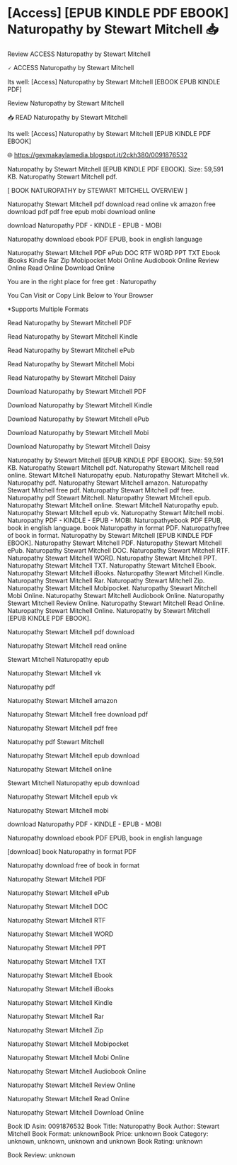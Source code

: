 # [Access] [EPUB KINDLE PDF EBOOK] Naturopathy by  Stewart Mitchell 📥
Review ACCESS Naturopathy by Stewart Mitchell

🗸 ACCESS Naturopathy by Stewart Mitchell

Its well: [Access] Naturopathy by Stewart Mitchell [EBOOK EPUB KINDLE PDF]


Review Naturopathy by Stewart Mitchell

📥 READ Naturopathy by Stewart Mitchell

Its well: [Access] Naturopathy by Stewart Mitchell [EPUB KINDLE PDF EBOOK]



🌐 https://gevmakaylamedia.blogspot.it/2ckh380/0091876532



Naturopathy by Stewart Mitchell [EPUB KINDLE PDF EBOOK]. Size: 59,591 KB. Naturopathy Stewart Mitchell pdf.

[ BOOK NATUROPATHY by STEWART MITCHELL OVERVIEW ]

Naturopathy Stewart Mitchell pdf download read online vk amazon free download pdf pdf free epub mobi download online

download Naturopathy PDF - KINDLE - EPUB - MOBI

Naturopathy download ebook PDF EPUB, book in english language

Naturopathy Stewart Mitchell PDF ePub DOC RTF WORD PPT TXT Ebook iBooks Kindle Rar Zip Mobipocket Mobi Online Audiobook Online Review Online Read Online Download Online

You are in the right place for free get : Naturopathy

You Can Visit or Copy Link Below to Your Browser

*Supports Multiple Formats

Read Naturopathy by Stewart Mitchell PDF

Read Naturopathy by Stewart Mitchell Kindle

Read Naturopathy by Stewart Mitchell ePub

Read Naturopathy by Stewart Mitchell Mobi

Read Naturopathy by Stewart Mitchell Daisy

Download Naturopathy by Stewart Mitchell PDF

Download Naturopathy by Stewart Mitchell Kindle

Download Naturopathy by Stewart Mitchell ePub

Download Naturopathy by Stewart Mitchell Mobi

Download Naturopathy by Stewart Mitchell Daisy

Naturopathy by Stewart Mitchell [EPUB KINDLE PDF EBOOK]. Size: 59,591 KB. Naturopathy Stewart Mitchell pdf. Naturopathy Stewart Mitchell read online. Stewart Mitchell Naturopathy epub. Naturopathy Stewart Mitchell vk. Naturopathy pdf. Naturopathy Stewart Mitchell amazon. Naturopathy Stewart Mitchell free pdf. Naturopathy Stewart Mitchell pdf free. Naturopathy pdf Stewart Mitchell. Naturopathy Stewart Mitchell epub. Naturopathy Stewart Mitchell online. Stewart Mitchell Naturopathy epub. Naturopathy Stewart Mitchell epub vk. Naturopathy Stewart Mitchell mobi. Naturopathy PDF - KINDLE - EPUB - MOBI. Naturopathyebook PDF EPUB, book in english language. book Naturopathy in format PDF. Naturopathyfree of book in format. Naturopathy by Stewart Mitchell [EPUB KINDLE PDF EBOOK]. Naturopathy Stewart Mitchell PDF. Naturopathy Stewart Mitchell ePub. Naturopathy Stewart Mitchell DOC. Naturopathy Stewart Mitchell RTF. Naturopathy Stewart Mitchell WORD. Naturopathy Stewart Mitchell PPT. Naturopathy Stewart Mitchell TXT. Naturopathy Stewart Mitchell Ebook. Naturopathy Stewart Mitchell iBooks. Naturopathy Stewart Mitchell Kindle. Naturopathy Stewart Mitchell Rar. Naturopathy Stewart Mitchell Zip. Naturopathy Stewart Mitchell Mobipocket. Naturopathy Stewart Mitchell Mobi Online. Naturopathy Stewart Mitchell Audiobook Online. Naturopathy Stewart Mitchell Review Online. Naturopathy Stewart Mitchell Read Online. Naturopathy Stewart Mitchell Online. Naturopathy by Stewart Mitchell [EPUB KINDLE PDF EBOOK].

Naturopathy Stewart Mitchell pdf download

Naturopathy Stewart Mitchell read online

Stewart Mitchell Naturopathy epub

Naturopathy Stewart Mitchell vk

Naturopathy pdf

Naturopathy Stewart Mitchell amazon

Naturopathy Stewart Mitchell free download pdf

Naturopathy Stewart Mitchell pdf free

Naturopathy pdf Stewart Mitchell

Naturopathy Stewart Mitchell epub download

Naturopathy Stewart Mitchell online

Stewart Mitchell Naturopathy epub download

Naturopathy Stewart Mitchell epub vk

Naturopathy Stewart Mitchell mobi

download Naturopathy PDF - KINDLE - EPUB - MOBI

Naturopathy download ebook PDF EPUB, book in english language

[download] book Naturopathy in format PDF

Naturopathy download free of book in format

Naturopathy Stewart Mitchell PDF

Naturopathy Stewart Mitchell ePub

Naturopathy Stewart Mitchell DOC

Naturopathy Stewart Mitchell RTF

Naturopathy Stewart Mitchell WORD

Naturopathy Stewart Mitchell PPT

Naturopathy Stewart Mitchell TXT

Naturopathy Stewart Mitchell Ebook

Naturopathy Stewart Mitchell iBooks

Naturopathy Stewart Mitchell Kindle

Naturopathy Stewart Mitchell Rar

Naturopathy Stewart Mitchell Zip

Naturopathy Stewart Mitchell Mobipocket

Naturopathy Stewart Mitchell Mobi Online

Naturopathy Stewart Mitchell Audiobook Online

Naturopathy Stewart Mitchell Review Online

Naturopathy Stewart Mitchell Read Online

Naturopathy Stewart Mitchell Download Online

Book ID Asin: 0091876532
Book Title: Naturopathy
Book Author: Stewart Mitchell
Book Format: unknownBook Price: unknown
Book Category: unknown, unknown, unknown and unknown
Book Rating: unknown

Book Review: unknown
